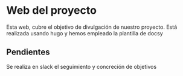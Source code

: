 # Web del proyecto
Esta web, cubre el objetivo de divulgación de nuestro proyecto.
Está realizada usando hugo y hemos empleado la plantilla de docsy
## Pendientes

Se realiza en slack el seguimiento y concreción de objetivos